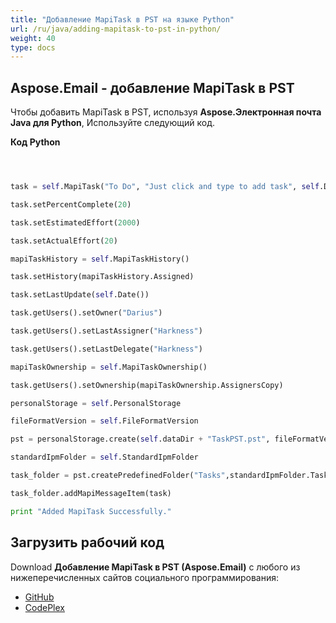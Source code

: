 ```yaml
---
title: "Добавление MapiTask в PST на языке Python"
url: /ru/java/adding-mapitask-to-pst-in-python/
weight: 40
type: docs
---
```


## **Aspose.Email - добавление MapiTask в PST**
Чтобы добавить MapiTask в PST, используя **Aspose.Электронная почта Java для Python**, Используйте следующий код.

**Код Python**

```python



task = self.MapiTask("To Do", "Just click and type to add task", self.Date(), self.Date())

task.setPercentComplete(20)

task.setEstimatedEffort(2000)

task.setActualEffort(20)

mapiTaskHistory = self.MapiTaskHistory()

task.setHistory(mapiTaskHistory.Assigned)

task.setLastUpdate(self.Date())

task.getUsers().setOwner("Darius")

task.getUsers().setLastAssigner("Harkness")

task.getUsers().setLastDelegate("Harkness")

mapiTaskOwnership = self.MapiTaskOwnership()

task.getUsers().setOwnership(mapiTaskOwnership.AssignersCopy)

personalStorage = self.PersonalStorage

fileFormatVersion = self.FileFormatVersion

pst = personalStorage.create(self.dataDir + "TaskPST.pst", fileFormatVersion.Unicode)

standardIpmFolder = self.StandardIpmFolder

task_folder = pst.createPredefinedFolder("Tasks",standardIpmFolder.Tasks)

task_folder.addMapiMessageItem(task)

print "Added MapiTask Successfully."

```
## **Загрузить рабочий код**
Download **Добавление MapiTask в PST (Aspose.Email)** с любого из нижеперечисленных сайтов социального программирования:

- [GitHub](https://github.com/aspose-email/Aspose.Email-for-Java/releases/tag/Aspose.Email_Java_for_Python-v1.0)
- [CodePlex](http://asposeemailjavapython.codeplex.com/releases/)
